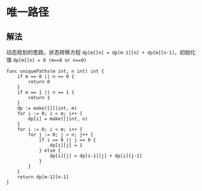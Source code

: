 # 唯一路径

## 解法

动态规划的思路，状态转移方程 `dp[m][n] = dp[m-1][n] + dp[m][n-1]`，初始化值 `dp[m][n] = 0 (m==0 or n==0)`

```golang
func uniquePaths(m int, n int) int {
	if m == 0 || n == 0 {
		return 0
	}
	if m == 1 || n == 1 {
		return 1
	}
	dp := make([][]int, m)
	for i := 0; i < m; i++ {
		dp[i] = make([]int, n)
	}
	for i := 0; i < m; i++ {
		for j := 0; j < n; j++ {
			if i == 0 || j == 0 {
				dp[i][j] = 1
			} else {
				dp[i][j] = dp[i-1][j] + dp[i][j-1]
			}
		}
	}
	return dp[m-1][n-1]
}
```